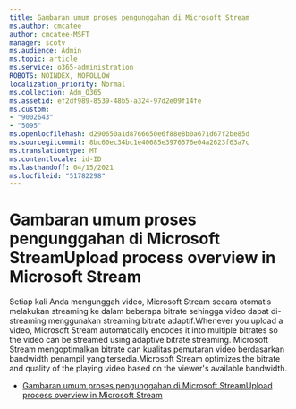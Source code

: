```yaml
---
title: Gambaran umum proses pengunggahan di Microsoft Stream
ms.author: cmcatee
author: cmcatee-MSFT
manager: scotv
ms.audience: Admin
ms.topic: article
ms.service: o365-administration
ROBOTS: NOINDEX, NOFOLLOW
localization_priority: Normal
ms.collection: Adm_O365
ms.assetid: ef2df989-8539-48b5-a324-97d2e09f14fe
ms.custom:
- "9002643"
- "5095"
ms.openlocfilehash: d290650a1d8766650e6f88e8b0a671d67f2be85d
ms.sourcegitcommit: 8bc60ec34bc1e40685e3976576e04a2623f63a7c
ms.translationtype: MT
ms.contentlocale: id-ID
ms.lasthandoff: 04/15/2021
ms.locfileid: "51782298"
---
```

# <a name="upload-process-overview-in-microsoft-stream"></a><span data-ttu-id="b0de3-102">Gambaran umum proses pengunggahan di Microsoft Stream</span><span class="sxs-lookup"><span data-stu-id="b0de3-102">Upload process overview in Microsoft Stream</span></span>

<span data-ttu-id="b0de3-103">Setiap kali Anda mengunggah video, Microsoft Stream secara otomatis melakukan streaming ke dalam beberapa bitrate sehingga video dapat di-streaming menggunakan streaming bitrate adaptif.</span><span class="sxs-lookup"><span data-stu-id="b0de3-103">Whenever you upload a video, Microsoft Stream automatically encodes it into multiple bitrates so the video can be streamed using adaptive bitrate streaming.</span></span> <span data-ttu-id="b0de3-104">Microsoft Stream mengoptimalkan bitrate dan kualitas pemutaran video berdasarkan bandwidth penampil yang tersedia.</span><span class="sxs-lookup"><span data-stu-id="b0de3-104">Microsoft Stream optimizes the bitrate and quality of the playing video based on the viewer's available bandwidth.</span></span>

- [<span data-ttu-id="b0de3-105">Gambaran umum proses pengunggahan di Microsoft Stream</span><span class="sxs-lookup"><span data-stu-id="b0de3-105">Upload process overview in Microsoft Stream</span></span>](https://docs.microsoft.com/stream/upload-process-overview)
